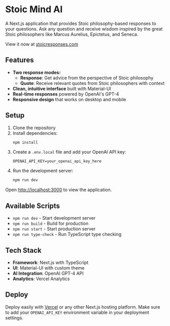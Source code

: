 # Stoic Mind AI

A Next.js application that provides Stoic philosophy-based responses to your questions. Ask any question and receive wisdom inspired by the great Stoic philosophers like Marcus Aurelius, Epictetus, and Seneca.

View it now at [stoicresponses.com](https://stoicresponses.com)

## Features

- **Two response modes:**
  - **Response**: Get advice from the perspective of Stoic philosophy
  - **Quote**: Receive relevant quotes from Stoic philosophers with context
- **Clean, intuitive interface** built with Material-UI
- **Real-time responses** powered by OpenAI's GPT-4
- **Responsive design** that works on desktop and mobile

## Setup

1. Clone the repository
2. Install dependencies:
   ```bash
   npm install
   ```
3. Create a `.env.local` file and add your OpenAI API key:
   ```
   OPENAI_API_KEY=your_openai_api_key_here
   ```
4. Run the development server:
   ```bash
   npm run dev
   ```

Open [http://localhost:3000](http://localhost:3000) to view the application.

## Available Scripts

- `npm run dev` - Start development server
- `npm run build` - Build for production
- `npm run start` - Start production server
- `npm run type-check` - Run TypeScript type checking

## Tech Stack

- **Framework**: Next.js with TypeScript
- **UI**: Material-UI with custom theme
- **AI Integration**: OpenAI GPT-4 API
- **Analytics**: Vercel Analytics

## Deploy

Deploy easily with [Vercel](https://vercel.com/new) or any other Next.js hosting platform. Make sure to add your `OPENAI_API_KEY` environment variable in your deployment settings.
